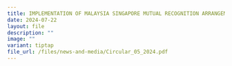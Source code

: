 ```yaml
---
title: IMPLEMENTATION OF MALAYSIA SINGAPORE MUTUAL RECOGNITION ARRANGEMENT
date: 2024-07-22
layout: file
description: ""
image: ""
variant: tiptap
file_url: /files/news-and-media/Circular_05_2024.pdf
---
```

